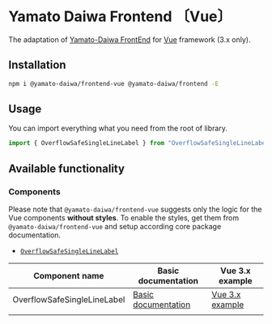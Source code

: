 # Yamato Daiwa Frontend 〔Vue〕

The adaptation of [Yamato-Daiwa FrontEnd](https://github.com/TokugawaTakeshi/Yamato-Daiwa-Frontend) for [Vue](https://vuejs.org/index.html) framework (3.x only).


## Installation

```bash
npm i @yamato-daiwa/frontend-vue @yamato-daiwa/frontend -E
```


## Usage

You can import everything what you need from the root of library.

```typescript
import { OverflowSafeSingleLineLabel } from "OverflowSafeSingleLineLabel";
```


## Available functionality

### Components

Please note that `@yamato-daiwa/frontend-vue` suggests only the logic for the Vue components **without styles**. To enable the styles, get them from `@yamato-daiwa/frontend-vue` and setup according core package documentation.

* [`OverflowSafeSingleLineLabel`](https://github.com/TokugawaTakeshi/Yamato-Daiwa-Frontend/blob/master/CoreLibrary/Package/Documentation/Components/OverflowSafeSingleLineLabel/OverflowSafeSingleLineLabel.md)


| Component name              | Basic documentation                                                                                                                                                                                 | Vue 3.x example                                      |
|-----------------------------|-----------------------------------------------------------------------------------------------------------------------------------------------------------------------------------------------------|------------------------------------------------------|
| OverflowSafeSingleLineLabel | [Basic documentation](https://github.com/TokugawaTakeshi/Yamato-Daiwa-Frontend/blob/master/CoreLibrary/Package/Documentation/Components/OverflowSafeSingleLineLabel/OverflowSafeSingleLineLabel.md) | [Vue 3.x example](Tests/OverflowSafeSingleLineLabel) |
|                             |                                                                                                                                                                                                     |                                                      |
